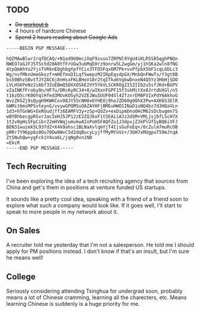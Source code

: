 ## TODO

- ~~Do [workout b](workout.html#workout-b)~~
- 4 hours of hardcore Chinese
- ~~Spend 2 hours reading about Google Ads~~

```pgp
-----BEGIN PGP MESSAGE-----

hQIMAwBlwr2rqfDCAQ/+N1ed9U0mciOqF9zuso7ZRPNl9YgU4iKLR5SB5qghPNQn
NWEO7aGJFJ5TSs5d20A0tfFrUGw3ubMqEHrz9onrw5L2wgGm/yj1hSKa2wln8fNG
4tpQmAhYo2YjsTVRknEQghbgYpfYCix3TFD5Fqx6M7Pk+vvPfpbX5bF1cqL6DLc3
Wg/nvfMknUmeGkxzf+mHEfmxDILqfSwepzM2IRpEqsdpGX/MnbQnFWwTs/Y3gt8B
bs50BhzSBvtTJYZAC6j8nHsxFKLBHoV18r2tqITka6VgbwDnxeN4Q5Yz3HbHjSDO
LVLHSKPeNz2i6bf3ZoEBmQ5DXX8SkE2VY5YkVLSCKROgZI52IIb2u5sfJKd+BGPV
vZaINKfFrobyOn/HF7u/DRcKyRC34+8/wIKxnFGPF15f3skMitXx0JrtdUXGl/n5
t16zD5crK0OYqlHfed3MUvKOSyh2VZEJWuIUUF04Sl4ZfznrEM8FVIxPdY6AkhoG
WvzZKGZj9sQygH9KWKCov98JY55cNH0x6YHEOj9hoJZD60g0OhX3Pw+AXK6S3ElR
GWMit6msMPSvteynG/vvywGPQMSuOAZAYHFjBMEuHWO1INaD1oNQ4bz7d3HQaVLn
1d3+hTGnWG+OxRUudjffz6EAMFV3y+zSp+QdZv+exDipmDnoOHcM62sDcbugmn7S
wBYBhbecgpRSvrJacIeHJ5JP12zE2ZQJ6xF1t5EAiiAJz2dSM+VMLjsjbfLScH7X
1t2v0gHsSFpCibr22mHVWqjumukwAIoPoH5FAQFZu1J3dpxjZJkPlUfSyBQ6iVFJ
BEN31wuimk5L93fdZ+X4k9ahsc1BLNaXvlqmYjT4IjsGuFoEq+/0cZulm7muRcOB
pRRr7Y96pp8z8Ou70Dw0WvCSd2dqBucyLyjffMyMYoVz+/3bH7xMUgpuT59mJtqA
ZtSNuhQw+ygFck1Y4va6L/jqNg0vn1ND
=EkcR
-----END PGP MESSAGE-----
```

## Tech Recruiting

I've been exploring the idea of a tech recruiting agency that sources
from China and get's them in positions at venture funded US startups.

It sounds like a pretty cool idea, speaking with a friend of a friend
soon to explore what such a company would look like. If it goes well,
I'll start to speak to more people in my network about it.

## On Sales

A recruiter told me yesterday that I'm not a salesperson. He told me I
should apply for PM positions instead. I don't know if that's an insult,
but I'm sure he means well!

## College

Seriously considering attending Tsinghua for undergrad soon, probably
means a lot of Chinese cramming, learning all the charecters, etc. Means
learning Chinese is suddenly is a huge priority for me.
